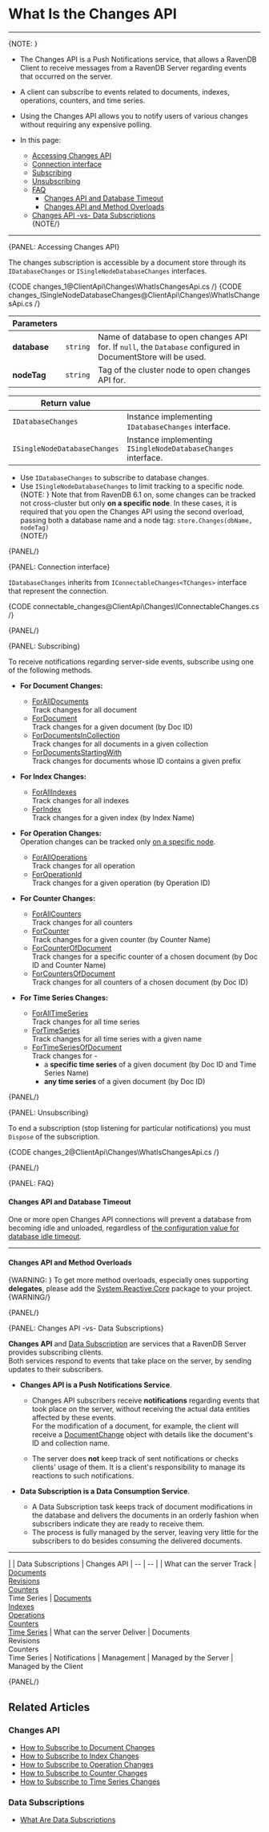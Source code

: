# What Is the Changes API

---

{NOTE: }

* The Changes API is a Push Notifications service, that allows a RavenDB Client to 
  receive messages from a RavenDB Server regarding events that occurred on the server.  
* A client can subscribe to events related to documents, indexes, operations, counters, and time series.  
* Using the Changes API allows you to notify users of various changes without requiring 
  any expensive polling.  

* In this page:  
  * [Accessing Changes API](../../client-api/changes/what-is-changes-api#accessing-changes-api)  
  * [Connection interface](../../client-api/changes/what-is-changes-api#connection-interface)  
  * [Subscribing](../../client-api/changes/what-is-changes-api#subscribing)  
  * [Unsubscribing](../../client-api/changes/what-is-changes-api#unsubscribing)  
  * [FAQ](../../client-api/changes/what-is-changes-api#faq)  
     * [Changes API and Database Timeout](../../client-api/changes/what-is-changes-api#changes-api-and-database-timeout)  
     * [Changes API and Method Overloads](../../client-api/changes/what-is-changes-api#changes-api-and-method-overloads)  
  * [Changes API -vs- Data Subscriptions](../../client-api/changes/what-is-changes-api#changes-api--vs--data-subscriptions)  
{NOTE/}

---

{PANEL: Accessing Changes API}

The changes subscription is accessible by a document store through its `IDatabaseChanges` 
or `ISingleNodeDatabaseChanges` interfaces.

{CODE changes_1@ClientApi\Changes\WhatIsChangesApi.cs /}
{CODE changes_ISingleNodeDatabaseChanges@ClientApi\Changes\WhatIsChangesApi.cs /}

| Parameters | | |
| ------------- | ------------- | ----- |
| **database** | `string` | Name of database to open changes API for. If `null`, the `Database` configured in DocumentStore will be used. |
| **nodeTag** | `string` | Tag of the cluster node to open changes API for. |

| Return value | |
| ------------- | ----- |
| `IDatabaseChanges` | Instance implementing `IDatabaseChanges` interface. |
| `ISingleNodeDatabaseChanges` | Instance implementing `ISingleNodeDatabaseChanges` interface. |

* Use `IDatabaseChanges` to subscribe to database changes.  
* Use `ISingleNodeDatabaseChanges` to limit tracking to a specific node.  
  {NOTE: }
  Note that from RavenDB 6.1 on, some changes can be tracked not cross-cluster but only 
  **on a specific node**. In these cases, it is required that you open the Changes API using 
  the second overload, passing both a database name and a node tag: `store.Changes(dbName, nodeTag)`  
  {NOTE/}

{PANEL/}

{PANEL: Connection interface}

`IDatabaseChanges` inherits from `IConnectableChanges<TChanges>` interface that represent the connection.

{CODE connectable_changes@ClientApi\Changes\IConnectableChanges.cs /}

{PANEL/}

{PANEL: Subscribing}

To receive notifications regarding server-side events, subscribe using one of the following methods.  

* **For Document Changes:**  
   - [ForAllDocuments](../../client-api/changes/how-to-subscribe-to-document-changes#foralldocuments)  
     Track changes for all document  
   - [ForDocument](../../client-api/changes/how-to-subscribe-to-document-changes#fordocument)  
     Track changes for a given document (by Doc ID)  
   - [ForDocumentsInCollection](../../client-api/changes/how-to-subscribe-to-document-changes#fordocumentsincollection)  
     Track changes for all documents in a given collection  
   - [ForDocumentsStartingWith](../../client-api/changes/how-to-subscribe-to-document-changes#fordocumentsstartingwith)  
     Track changes for documents whose ID contains a given prefix  

* **For Index Changes:**  
   - [ForAllIndexes](../../client-api/changes/how-to-subscribe-to-index-changes#forallindexes)  
     Track changes for all indexes  
   - [ForIndex](../../client-api/changes/how-to-subscribe-to-index-changes#forindex)  
     Track changes for a given index (by Index Name)   

* **For Operation Changes:**  
  Operation changes can be tracked only [on a specific node](../../client-api/changes/what-is-changes-api#accessing-changes-api).  
   - [ForAllOperations](../../client-api/changes/how-to-subscribe-to-operation-changes#foralloperations)  
     Track changes for all operation  
   - [ForOperationId](../../client-api/changes/how-to-subscribe-to-operation-changes#foroperationid)  
     Track changes for a given operation (by Operation ID)  

* **For Counter Changes:**  
   - [ForAllCounters](../../client-api/changes/how-to-subscribe-to-counter-changes#forallcounters)  
     Track changes for all counters  
   - [ForCounter](../../client-api/changes/how-to-subscribe-to-counter-changes#forcounter)  
     Track changes for a given counter (by Counter Name)  
   - [ForCounterOfDocument](../../client-api/changes/how-to-subscribe-to-counter-changes#forcounterofdocument)  
     Track changes for a specific counter of a chosen document (by Doc ID and Counter Name)  
   - [ForCountersOfDocument](../../client-api/changes/how-to-subscribe-to-counter-changes#forcountersofdocument)  
     Track changes for all counters of a chosen document (by Doc ID)  

* **For Time Series Changes:**  
   - [ForAllTimeSeries](../../client-api/changes/how-to-subscribe-to-time-series-changes#foralltimeseries)  
     Track changes for all time series  
   - [ForTimeSeries](../../client-api/changes/how-to-subscribe-to-time-series-changes#fortimeseries)  
     Track changes for all time series with a given name  
   - [ForTimeSeriesOfDocument](../../client-api/changes/how-to-subscribe-to-time-series-changes#fortimeseriesofdocument)  
     Track changes for -  
      * a **specific time series** of a given document (by Doc ID and Time Series Name)  
      * **any time series** of a given document (by Doc ID)  

{PANEL/}

{PANEL: Unsubscribing}

To end a subscription (stop listening for particular notifications) you must 
`Dispose` of the subscription.  

{CODE changes_2@ClientApi\Changes\WhatIsChangesApi.cs /}

{PANEL/}

{PANEL: FAQ}

#### Changes API and Database Timeout

One or more open Changes API connections will prevent a database from becoming 
idle and unloaded, regardless of [the configuration value for database idle timeout](../../server/configuration/database-configuration#databases.maxidletimeinsec).  

---

#### Changes API and Method Overloads

{WARNING: }
To get more method overloads, especially ones supporting **delegates**, please add the 
[System.Reactive.Core](https://www.nuget.org/packages/System.Reactive.Core/) package to your project.  
{WARNING/}

{PANEL/}

{PANEL: Changes API -vs- Data Subscriptions}

**Changes API** and [Data Subscription](../../client-api/data-subscriptions/what-are-data-subscriptions) 
are services that a RavenDB Server provides subscribing clients.  
Both services respond to events that take place on the server, by sending updates 
to their subscribers.  

* **Changes API is a Push Notifications Service**.  
   * Changes API subscribers receive **notifications** regarding events that 
     took place on the server, without receiving the actual data entities 
     affected by these events.  
     For the modification of a document, for example, the client will receive 
     a [DocumentChange](../../client-api/changes/how-to-subscribe-to-document-changes#documentchange) 
     object with details like the document's ID and collection name.  

   * The server does **not** keep track of sent notifications or 
     checks clients' usage of them. It is a client's responsibility 
     to manage its reactions to such notifications.  

* **Data Subscription is a Data Consumption Service**.  
   * A Data Subscription task keeps track of document modifications in the 
     database and delivers the documents in an orderly fashion when subscribers 
     indicate they are ready to receive them. 
   * The process is fully managed by the server, leaving very little for 
     the subscribers to do besides consuming the delivered documents.  

---

|    | Data Subscriptions | Changes API 
| -- | -- | 
| What can the server Track | [Documents](../../client-api/data-subscriptions/what-are-data-subscriptions#documents-processing) <br> [Revisions](../../client-api/data-subscriptions/advanced-topics/subscription-with-revisioning) <br> [Counters](../../client-api/data-subscriptions/creation/examples#including-counters) <br> Time Series | [Documents](../../client-api/changes/how-to-subscribe-to-document-changes) <br> [Indexes](../../client-api/changes/how-to-subscribe-to-index-changes) <br> [Operations](../../client-api/changes/how-to-subscribe-to-operation-changes) <br> [Counters](../../client-api/changes/how-to-subscribe-to-counter-changes) <br> [Time Series](../../client-api/changes/how-to-subscribe-to-time-series-changes) 
| What can the server Deliver | Documents <br> Revisions <br> Counters <br> Time Series | Notifications 
| Management | Managed by the Server | Managed by the Client 


{PANEL/}

## Related Articles

### Changes API

- [How to Subscribe to Document Changes](../../client-api/changes/how-to-subscribe-to-document-changes)  
- [How to Subscribe to Index Changes](../../client-api/changes/how-to-subscribe-to-index-changes)  
- [How to Subscribe to Operation Changes](../../client-api/changes/how-to-subscribe-to-operation-changes)  
- [How to Subscribe to Counter Changes](../../client-api/changes/how-to-subscribe-to-counter-changes)  
- [How to Subscribe to Time Series Changes](../../client-api/changes/how-to-subscribe-to-time-series-changes)  

### Data Subscriptions

- [What Are Data Subscriptions](../../client-api/data-subscriptions/what-are-data-subscriptions)  
